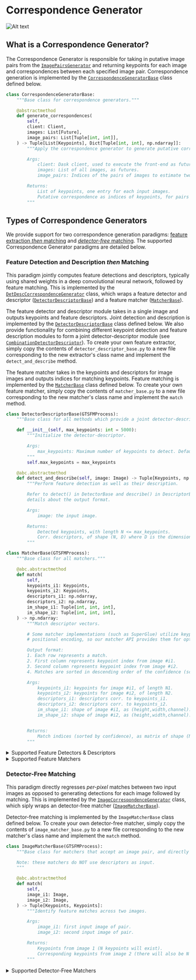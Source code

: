 # Correspondence Generator

![Alt text](gtsfm-overview-correspondence-generator.svg?raw=true)

## What is a Correspondence Generator?

The Correspondence Generator is responsible for taking in putative image pairs from the [`ImagePairsGenerator`](https://github.com/borglab/gtsfm/blob/master/gtsfm/retriever/image_pairs_generator.py) and returning keypoints for each image and correspondences between each specified image pair. Correspondence generation is implemented by the [`CorrespondenceGeneratorBase`](https://github.com/borglab/gtsfm/blob/master/gtsfm/frontend/correspondence_generator/correspondence_generator_base.py) class defined below.

```python
class CorrespondenceGeneratorBase:
    """Base class for correspondence generators."""

    @abstractmethod
    def generate_correspondences(
        self,
        client: Client,
        images: List[Future],
        image_pairs: List[Tuple[int, int]],
    ) -> Tuple[List[Keypoints], Dict[Tuple[int, int], np.ndarray]]:
        """Apply the correspondence generator to generate putative correspondences.

        Args:
            client: Dask client, used to execute the front-end as futures.
            images: List of all images, as futures.
            image_pairs: Indices of the pairs of images to estimate two-view pose and correspondences.

        Returns:
            List of keypoints, one entry for each input images.
            Putative correspondence as indices of keypoints, for pairs of images.
        """
```

## Types of Correspondence Generators

We provide support for two correspondence generation paradigms: [feature extraction _then_ matching](#feature-detection-and-description-then-matching) and [_detector-free_ matching](#detector-free-matching). The supported Correspondence Generator paradigms are detailed below.


### Feature Detection and Description _then_ Matching

This paradigm jointly computes feature detections and descriptors, typically using shared weights in a deep convolutional neural network, followed by feature matching. This is implemented by the [`DetDescCorrespondenceGenerator`](https://github.com/borglab/gtsfm/blob/master/gtsfm/frontend/correspondence_generator/det_desc_correspondence_generator.py) class, which wraps a feature detector and descriptor ([`DetectorDescriptorBase`](https://github.com/borglab/gtsfm/blob/master/gtsfm/frontend/detector_descriptor/detector_descriptor_base.py)) and a feature matcher ([`MatcherBase`](https://github.com/borglab/gtsfm/blob/master/gtsfm/frontend/matcher/matcher_base.py)).

The feature detector and descriptor module takes in a single image and outputs keypoints and feature descriptors. Joint detection and description is implemented by the [`DetectorDescriptorBase`](https://github.com/borglab/gtsfm/blob/master/gtsfm/frontend/detector_descriptor/detector_descriptor_base.py) class defined below. We also provide functionality for combining different keypoint detection and feature description modules to form a joint detector-descriptor module (see [`CombinationDetectorDescriptor`](https://github.com/borglab/gtsfm/blob/master/gtsfm/frontend/detector_descriptor/combination_detector_descriptor.py)). To create your own feature extractor, simply copy the contents of `detector_descriptor_base.py` to a new file corresponding to the new extractor's class name and implement the `detect_and_describe` method. 

The feature matcher takes in the keypoints and descriptors for image images and outputs indices for matching keypoints. Feature matching is implemented by the [`MatcherBase`](https://github.com/borglab/gtsfm/blob/master/gtsfm/frontend/matcher/matcher_base.py) class defined below. To create your own feature matcher, simply copy the contents of `matcher_base.py` to a new file corresponding to the new matcher's class name and implement the `match` method.

```python
class DetectorDescriptorBase(GTSFMProcess):
    """Base class for all methods which provide a joint detector-descriptor to work on a single image."""

    def __init__(self, max_keypoints: int = 5000):
        """Initialize the detector-descriptor.

        Args:
            max_keypoints: Maximum number of keypoints to detect. Defaults to 5000.
        """
        self.max_keypoints = max_keypoints

    @abc.abstractmethod
    def detect_and_describe(self, image: Image) -> Tuple[Keypoints, np.ndarray]:
        """Perform feature detection as well as their description.

        Refer to detect() in DetectorBase and describe() in DescriptorBase for
        details about the output format.

        Args:
            image: the input image.

        Returns:
            Detected keypoints, with length N <= max_keypoints.
            Corr. descriptors, of shape (N, D) where D is the dimension of each descriptor.
        """
```

```python
class MatcherBase(GTSFMProcess):
    """Base class for all matchers."""

    @abc.abstractmethod
    def match(
        self,
        keypoints_i1: Keypoints,
        keypoints_i2: Keypoints,
        descriptors_i1: np.ndarray,
        descriptors_i2: np.ndarray,
        im_shape_i1: Tuple[int, int, int],
        im_shape_i2: Tuple[int, int, int],
    ) -> np.ndarray:
        """Match descriptor vectors.

        # Some matcher implementations (such as SuperGlue) utilize keypoint coordinates as
        # positional encoding, so our matcher API provides them for optional use.

        Output format:
        1. Each row represents a match.
        2. First column represents keypoint index from image #i1.
        3. Second column represents keypoint index from image #i2.
        4. Matches are sorted in descending order of the confidence (score), if possible.

        Args:
            keypoints_i1: keypoints for image #i1, of length N1.
            keypoints_i2: keypoints for image #i2, of length N2.
            descriptors_i1: descriptors corr. to keypoints_i1.
            descriptors_i2: descriptors corr. to keypoints_i2.
            im_shape_i1: shape of image #i1, as (height,width,channel).
            im_shape_i2: shape of image #i2, as (height,width,channel).


        Returns:
            Match indices (sorted by confidence), as matrix of shape (N, 2), where N < min(N1, N2).
        """
```

<details><summary>Supported Feature Detectors & Descriptors</summary>
<ul>
  <li><strong>SIFT</strong>, D. G. Lowe, IJCV 2004. <a href="https://www.cs.ubc.ca/~lowe/papers/ijcv04.pdf">[paper]</a> <a href="https://github.com/borglab/gtsfm/blob/master/gtsfm/frontend/detector_descriptor/sift.py">[code]</a></li>
  <li><strong>BRISK</strong>, S. Leutenegger, <em>et al.</em>, ICCV 2011. <a href="https://margaritachli.com/papers/ICCV2011paper.pdf">[paper]</a> <a href="https://github.com/borglab/gtsfm/blob/master/gtsfm/frontend/detector_descriptor/brisk.py">[code]</a></li>
  <li><strong>ORB</strong>, E. Rublee <em>et al.</em>, ICCV 2011. <a href="https://ieeexplore.ieee.org/document/6126544">[paper]</a> <a href="https://github.com/borglab/gtsfm/blob/master/gtsfm/frontend/detector_descriptor/orb.py">[code]</a></li>
  <li><strong>KAZE</strong>, P. F. Alcantarilla <em>et al.</em>, ECCV 2012. <a href="https://link.springer.com/chapter/10.1007/978-3-642-33783-3_16">[paper]</a> <a href="https://github.com/borglab/gtsfm/blob/master/gtsfm/frontend/detector_descriptor/kaze.py">[code]</a></li>
  <li><strong>SuperPoint</strong>, D. DeTone <em>et al.</em>, CVPRW 2018. <a href="https://openaccess.thecvf.com/content_cvpr_2018_workshops/papers/w9/DeTone_SuperPoint_Self-Supervised_Interest_CVPR_2018_paper.pdf">[paper]</a> <a href="https://github.com/borglab/gtsfm/blob/master/gtsfm/frontend/detector_descriptor/superpoint.py">[code]</a></li>
  <li><strong>D2-Net</strong>, M. Dusmanu <em>et al.</em>, CVPR 2019. <a href="https://arxiv.org/abs/1905.03561">[paper]</a> <a href="https://github.com/borglab/gtsfm/blob/master/gtsfm/frontend/detector_descriptor/d2net.py">[code]</a></li>
  <li><strong>DISK</strong>, M. Tyszkiewicz <em>et al.</em>, NeurIPS 2020. <a href="https://proceedings.neurips.cc/paper/2020/file/a42a596fc71e17828440030074d15e74-Paper.pdf">[paper]</a> <a href="https://github.com/borglab/gtsfm/blob/master/gtsfm/frontend/detector_descriptor/disk.py">[code]</a></li>
</ul>
</details>

<details><summary>Supported Feature Matchers</summary>
<ul>
  <li><strong>Mutual Nearest Neighbors (MNN)</strong></li>
  <li><strong>SuperGlue (trained for SuperPoint)</strong>, P.-E. Sarlin <em>et al.</em>, CVPR 2020. <a href="http://openaccess.thecvf.com/content_CVPR_2020/papers/Sarlin_SuperGlue_Learning_Feature_Matching_With_Graph_Neural_Networks_CVPR_2020_paper.pdf">[paper]</a> <a href="https://github.com/borglab/gtsfm/blob/master/gtsfm/frontend/matcher/superglue_matcher.py">[code]</a></li>
  <li><strong>LightGlue (trained for SuperPoint and DISK)</strong>, P. Lindenberger <em>et al.</em>, CVPR 2023. <a href="https://openaccess.thecvf.com/content/ICCV2023/papers/Lindenberger_LightGlue_Local_Feature_Matching_at_Light_Speed_ICCV_2023_paper.pdf">[paper]</a> <a href="https://github.com/borglab/gtsfm/blob/master/gtsfm/frontend/matcher/lightglue_matcher.py">[code]</a></li>
</ul>
</details>


### Detector-Free Matching 

This paradigm directly regresses _per-pixel_ matches between two input images as opposed to generating detections for each image followed by matching. This is implemented by the [`ImageCorrespondenceGenerator`](https://github.com/borglab/gtsfm/blob/master/gtsfm/frontend/correspondence_generator/image_correspondence_generator.py) class, which siply wraps an detector-free matcher ([`ImageMatcherBase`](https://github.com/borglab/gtsfm/blob/master/gtsfm/frontend/matcher/image_matcher_base.py)). 

Detector-free matching is implemented by the `ImageMatcherBase` class defined below. To create your own detector-free matcher, simply copy the contents of `image_matcher_base.py` to a new file corresponding to the new matcher's class name and implement the `match` method.

```python
class ImageMatcherBase(GTSFMProcess):
    """Base class for matchers that accept an image pair, and directly generate keypoint matches.

    Note: these matchers do NOT use descriptors as input.
    """

    @abc.abstractmethod
    def match(
        self,
        image_i1: Image,
        image_i2: Image,
    ) -> Tuple[Keypoints, Keypoints]:
        """Identify feature matches across two images.

        Args:
            image_i1: first input image of pair.
            image_i2: second input image of pair.

        Returns:
            Keypoints from image 1 (N keypoints will exist).
            Corresponding keypoints from image 2 (there will also be N keypoints). These represent feature matches.
        """
```

<details><summary>Supported Detector-Free Matchers</summary>
<ul>
  <li><strong>LoFTR</strong>, J. Sun, Z. Shen, Y. Wang, <em>et al.</em>, CVPR 2021. <a href="https://zju3dv.github.io/loftr/">[paper]</a> <a href="https://github.com/borglab/gtsfm/blob/master/gtsfm/frontend/matcher/loftr.py">[code]</a></li>
  <li><strong>DKM</strong>, J. Edstedt <em>et al.</em>, CVPR 2021. <a href="https://parskatt.github.io/DKM/">[paper]</a> <a href="https://github.com/borglab/gtsfm/blob/master/gtsfm/frontend/matcher/dkm.py">[code]</a></li>
  <li><strong>RoMa</strong>, J. Edstedt <em>et al.</em>, CVPR 2024. <a href="https://parskatt.github.io/RoMa/">[paper]</a> <a href="https://github.com/borglab/gtsfm/blob/master/gtsfm/frontend/matcher/roma.py">[code]</a></li>
</ul>
</details>

